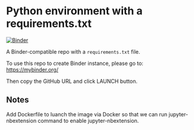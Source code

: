 # Python environment with a requirements.txt

[![Binder](http://mybinder.org/badge_logo.svg)](http://mybinder.org/v2/gh/binder-examples/requirements/master)

A Binder-compatible repo with a `requirements.txt` file.

To use this repo to create Binder instance, please go to:
https://mybinder.org/

Then copy the GitHub URL and click LAUNCH button.

## Notes
Add Dockerfile to luanch the image via Docker so that we can run jupyter-nbextension command to enable jupyter-nbextension.
